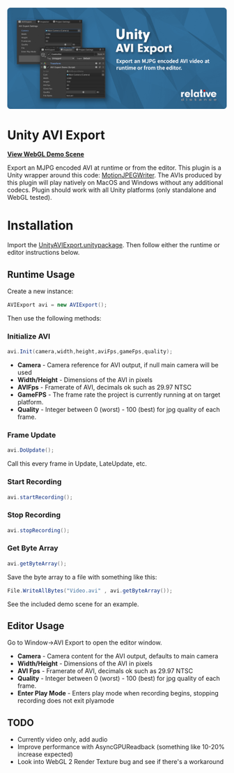 ![](Screenshot.png)

# Unity AVI Export

[**View WebGL Demo Scene**](https://relativedistance.github.io//UnityAVIExport/index)

Export an MJPG encoded AVI at runtime or from the editor.  This plugin is a Unity wrapper around this code: [MotionJPEGWriter](https://github.com/secile/MotionJPEGWriter). The AVIs produced by this plugin will play natively on MacOS and Windows without any additional codecs. Plugin should work with all Unity platforms (only standalone and WebGL tested). 

# Installation
Import the [UnityAVIExport.unitypackage](https://github.com/RelativeDistance/UnityAVIExport/raw/master/UnityAVIExport.unitypackage).  Then follow either the runtime or editor instructions below.

## Runtime Usage

Create a new instance:

```csharp
AVIExport avi = new AVIExport();
```

Then use the following methods:

### Initialize AVI

```csharp
avi.Init(camera,width,height,aviFps,gameFps,quality);
```
- **Camera** - Camera reference for AVI output, if null main camera will be used
- **Width/Height** - Dimensions of the AVI in pixels
- **AVIFps** - Framerate of AVI, decimals ok such as 29.97 NTSC
- **GameFPS** - The frame rate the project is currently running at on target platform.
- **Quality** - Integer between 0 (worst) - 100 (best) for jpg quality of each frame. 

### Frame Update
```csharp
avi.DoUpdate();
```
Call this every frame in Update, LateUpdate, etc.

### Start Recording

```csharp
avi.startRecording();
```

### Stop Recording

```csharp
avi.stopRecording();
```

### Get Byte Array

```csharp
avi.getByteArray();
```
Save the byte array to a file with something like this:
```csharp
File.WriteAllBytes("Video.avi" , avi.getByteArray());
```
See the included demo scene for an example.

## Editor Usage

Go to Window->AVI Export to open the editor window.

- **Camera** - Camera content for the AVI output, defaults to main camera
- **Width/Height** - Dimensions of the AVI in pixels
- **AVI Fps** - Framerate of AVI, decimals ok such as 29.97 NTSC
- **Quality** - Integer between 0 (worst) - 100 (best) for jpg quality of each frame. 
- **Enter Play Mode** - Enters play mode when recording begins, stopping recording does not exit plyamode

## TODO
- Currently video only, add audio
- Improve performance with AsyncGPUReadback (something like 10-20% increase expected)
- Look into WebGL 2 Render Texture bug and see if there's a workaround
